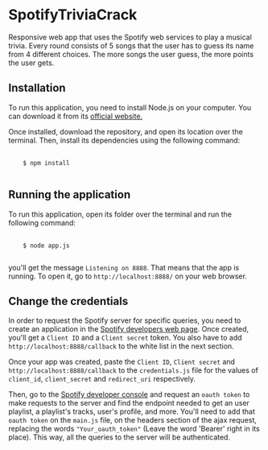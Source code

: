 # SpotifyTriviaCrack
Responsive web app that uses the Spotify web services to play a musical trivia. Every round consists of 5 songs that the user has to guess its name from 4 different choices. The more songs the user guess, the more points the user gets.

<h2>Installation</h2>
<p>To run this application, you need to install Node.js on your computer. You can download it from its 
  <a href="https://nodejs.org/en/">official website.</a>
</p>
<p>Once installed, download the repository, and open its location over the terminal. 
Then, install its dependencies using the following command: 
</p>

<pre>
  <code>
    $ npm install
  </code>
</pre>

<h2>Running the application</h2>
<p>
  To run this application, open its folder over the terminal and run the following command:
<pre>
  <code>
    $ node app.js
  </code>
</pre>
  you'll get the message <code>Listening on 8888</code>. That means that the app is running. 
  To open it, go to <code>http://localhost:8888/</code> on your web browser.
</p>

<h2>Change the credentials</h2>
<p>
  In order to request the Spotify server for specific queries, you need to create an application in the 
  <a href="https://developer.spotify.com/my-applications/#!/">Spotify developers web page</a>. Once created, you'll get a
  <code>Client ID</code> and a <code>Client secret</code> token. You also have to add <code>http://localhost:8888/callback</code>
  to the white list in the next section.
</p>

<p>
  Once your app was created, paste the <code>Client ID</code>, <code>Client secret</code> and <code>http://localhost:8888/callback</code>
  to the <code>credentials.js</code> file for the values of <code>client_id</code>, <code>client_secret</code> and <code>redirect_uri</code> respectively.
</p>

<p>
  Then, go to the <a href="https://developer.spotify.com/web-api/console/get-playlist-tracks/">Spotify developer console</a> and request an <code>oauth token</code>
  to make requests to the server and find the endpoint needed to get an user playlist, a playlist's tracks, user's profile, and more. You'll need to
  add that <code>oauth token</code> on the <code>main.js</code> file, on the headers section of the ajax request, replacing the words <code>"Your_oauth_token"</code>
  (Leave the word 'Bearer' right in its place). This way, all the queries to the server will be authenticated.
</p>
